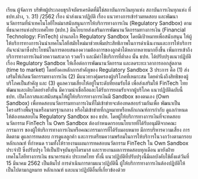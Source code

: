 เรียน ผู้จัดการ
บริษัทผู้ประกอบธุรกิจบัตรเครดิตที่มิใช่สถาบันการเงินทุกแห่ง
สถาบันการเงินทุกแห่ง
ที่ ธปท.ฝาง, ว. 31) /2562 เรื่อง นำส่งแนวปฏิบัติ เรื่อง แนวทางการเข้าร่วมทดสอบ
และพัฒนานวัตกรรมที่นำเทคโนโลยีใหม่มาสนับสนุนการให้บริการทางการเงิน
(Regulatory Sandbox)
ตามที่ธนาคารแห่งประเทศไทย (ธปท.) มีนโยบายส่งเสริมการพัฒนานวัตกรรมทางการเงิน
(Financial Technology: FinTech) ผ่านกลไก Regulatory Sandbox โดยมีเป้าหมายเพื่อสนับสนุน
ให้ผู้ให้บริการทางการเงินนำเทคโนโลยีสมัยใหม่มาช่วยเพิ่มประสิทธิภาพในการดำเนินงานและการให้บริการ
อันจะนำมาซึ่งประโยชน์ในการตอบสนองความต้องการของลูกค้าได้หลากหลายมากยิ่งขึ้น เพิ่มการเข้าถึง
บริการทางการเงินด้วยความสะดวก รวดเร็ว และมีค่าใช้บริการที่ต่ำลง นั้น
ธปท. ได้ปรับปรุงแนวปฏิบัติ เรื่อง Regulatory Sandbox ให้เอื้อต่อการพัฒนานวัตกรรม
และลดระยะเวลาการออกสู่ตลาด (time to market) โดยยังคงหลักการสำคัญของ Regulatory Sandbox
3 ประการ คือ (1) ส่งเสริมให้เกิดนวัตกรรมทางการเงิน (2) มีแนวทางคุ้มครองผู้บริโภคที่เหมาะสม
โดยคำนึงถึงสิทธิของผู้บริโภคเป็นสำคัญ และ (3) ดูแลความเสี่ยงให้อยู่ในระดับที่ยอมรับได้ เพื่อส่งเสริมให้
FinTech ไทย พัฒนาและเติบโตอย่างยั่งยืน มีความน่าเชื่อถือและได้รับการยอมรับจากผู้บริโภค
แนวปฏิบัติฉบับนี้ ธปท. เปิดโอกาสและสนับสนุนให้ผู้ให้บริการทางการเงินมี Sandbox
ของตนเอง (Own Sandbox) เพื่อทดสอบนวัตกรรมทางการเงินที่ไม่เข้าข่ายจะต้องทดสอบร่วมกันเพื่อ
พัฒนาเป็นโครงสร้างพื้นฐานหรือมาตรฐานกลาง หรือไม่เข้าข่ายที่กฎหมายหรือหลักเกณฑ์การกำกับ
ดูแลกำหนดให้ต้องทดสอบใน Regulatory Sandbox ของ ธปท. โดยผู้ให้บริการทางการเงินที่จะทดสอบ
นวัตกรรม FinTech ใน Own Sandbox ต้องกำหนดกรอบนโยบายที่ได้รับอนุมัติจากคณะกรรมการ
ของผู้ให้บริการทางการเงินหรือคณะกรรมการที่ได้รับมอบหมาย มีการบริหารความเสี่ยง การติดตาม
ดูแลการทดสอบ การดูแลลูกค้า และการเตรียมความพร้อมในการให้บริการในวงกว้างตามกรอบหลักเกณฑ์
ที่กําหนด รวมทั้งให้รายงานแผนการทดสอบนวัตกรรม FinTech ใน Own Sandbox ประจำปี ซึ่งปรับปรุง
ให้เป็นปัจจุบันทุกไตรมาส และรายงานผลการทดสอบทุกเดือน มายังฝ่ายเทคโนโลยีทางการเงิน ธนาคารแห่ง
ประเทศไทย ทั้งนี้ แนวปฏิบัติที่ปรับปรุงนี้มีผลบังคับใช้ตั้งแต่วันที่ 15 มีนาคม 2562 เป็นต้นไป
การดำเนินการตามแนวปฏิบัตินี้ ผู้ให้บริการทางการเงินต้องปฏิบัติให้เป็นไปตามกฎหมาย
หลักเกณฑ์ และแนวปฏิบัติอื่นที่เกี่ยวข้องด้วย
